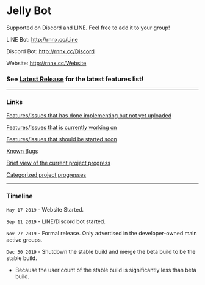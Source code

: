 # Jelly Bot

Supported on Discord and LINE. Feel free to add it to your group!



LINE Bot: http://rnnx.cc/Line

Discord Bot: http://rnnx.cc/Discord

Website: http://rnnx.cc/Website

### See [Latest Release](https://github.com/RaenonX/Jelly-Bot/releases/latest) for the latest features list!

<hr>

### Links

[Features/Issues that has done implementing but not yet uploaded](https://github.com/RaenonX/Jelly-Bot/issues?q=is%3Aopen+is%3Aissue+label%3Amark-awaiting-pr)

[Features/Issues that is currently working on](https://github.com/RaenonX/Jelly-Bot/issues?q=is%3Aopen+is%3Aissue+label%3Amark-working)

[Features/Issues that should be started soon](https://github.com/RaenonX/Jelly-Bot/issues?q=is%3Aopen+is%3Aissue+label%3Apriority-9)

[Known Bugs](https://github.com/RaenonX/Jelly-Bot/issues?q=is%3Aopen+is%3Aissue+label%3Atype-bug)

[Brief view of the current project progress](https://github.com/RaenonX/Jelly-Bot/labels)

[Categorized project progresses](https://github.com/RaenonX/Jelly-Bot/projects)

<hr>

### Timeline

`May 17 2019` - Website Started.

`Sep 11 2019` - LINE/Discord bot started.

`Nov 27 2019` - Formal release. Only advertised in the developer-owned main active groups.

`Dec 30 2019` - Shutdown the stable build and merge the beta build to be the stable build.

- Because the user count of the stable build is significantly less than beta build.
